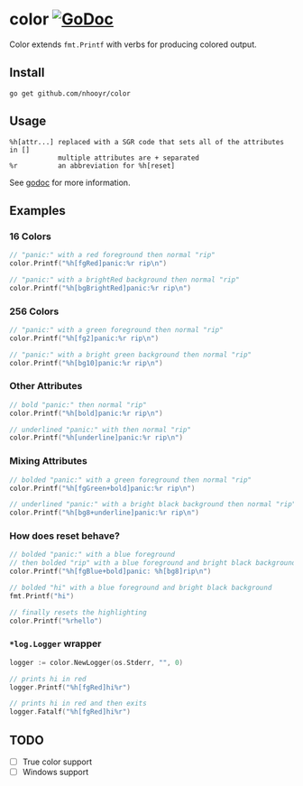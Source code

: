 # color [![GoDoc](https://godoc.org/github.com/nhooyr/color?status.svg)](https://godoc.org/github.com/nhooyr/color)

Color extends `fmt.Printf` with verbs for producing colored output.

## Install

```
go get github.com/nhooyr/color
```

## Usage

```
%h[attr...]	replaced with a SGR code that sets all of the attributes in []
			multiple attributes are + separated
%r			an abbreviation for %h[reset]
```

See [godoc](https://godoc.org/github.com/nhooyr/color) for more information.

## Examples
### 16 Colors
```go
// "panic:" with a red foreground then normal "rip"
color.Printf("%h[fgRed]panic:%r rip\n")

// "panic:" with a brightRed background then normal "rip"
color.Printf("%h[bgBrightRed]panic:%r rip\n")
```

### 256 Colors
```go
// "panic:" with a green foreground then normal "rip"
color.Printf("%h[fg2]panic:%r rip\n")

// "panic:" with a bright green background then normal "rip"
color.Printf("%h[bg10]panic:%r rip\n")
```

### Other Attributes
```go
// bold "panic:" then normal "rip"
color.Printf("%h[bold]panic:%r rip\n")

// underlined "panic:" with then normal "rip"
color.Printf("%h[underline]panic:%r rip\n")
```

### Mixing Attributes
```go
// bolded "panic:" with a green foreground then normal "rip"
color.Printf("%h[fgGreen+bold]panic:%r rip\n")

// underlined "panic:" with a bright black background then normal "rip"
color.Printf("%h[bg8+underline]panic:%r rip\n")
```

### How does reset behave?
```go
// bolded "panic:" with a blue foreground
// then bolded "rip" with a blue foreground and bright black background
color.Printf("%h[fgBlue+bold]panic: %h[bg8]rip\n")

// bolded "hi" with a blue foreground and bright black background
fmt.Printf("hi")

// finally resets the highlighting
color.Printf("%rhello")
```

### `*log.Logger` wrapper
```go
logger := color.NewLogger(os.Stderr, "", 0)

// prints hi in red
logger.Printf("%h[fgRed]hi%r")

// prints hi in red and then exits
logger.Fatalf("%h[fgRed]hi%r")
```

## TODO
- [ ] True color support
- [ ] Windows support
